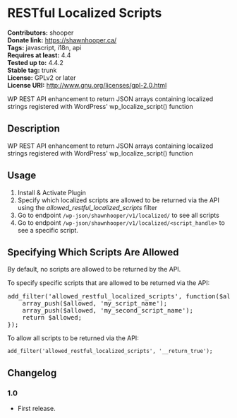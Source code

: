 # RESTful Localized Scripts #
**Contributors:** shooper  
**Donate link:** https://shawnhooper.ca/  
**Tags:** javascript, i18n, api  
**Requires at least:** 4.4  
**Tested up to:** 4.4.2  
**Stable tag:** trunk  
**License:** GPLv2 or later  
**License URI:** http://www.gnu.org/licenses/gpl-2.0.html  

WP REST API enhancement to return JSON arrays containing localized strings registered with WordPress' wp_localize_script() function

## Description ##

WP REST API enhancement to return JSON arrays containing localized strings registered with WordPress' wp_localize_script() function

## Usage ##

1. Install & Activate Plugin
1. Specify which localized scripts are allowed to be returned via the API using the *allowed_restful_localized_scripts* filter
1. Go to endpoint `/wp-json/shawnhooper/v1/localized/` to see all scripts
1. Go to endpoint `/wp-json/shawnhooper/v1/localized/<script_handle>` to see a specific script.

## Specifying Which Scripts Are Allowed ##

By default, no scripts are allowed to be returned by the API.

To specify specific scripts that are allowed to be returned via the API:

<pre>add_filter('allowed_restful_localized_scripts', function($allowed) {
	array_push($allowed, 'my_script_name');
	array_push($allowed, 'my_second_script_name');
	return $allowed;
});</pre>

To allow all scripts to be returned via the API:

`add_filter('allowed_restful_localized_scripts', '__return_true');`

## Changelog ##

### 1.0 ###
* First release.